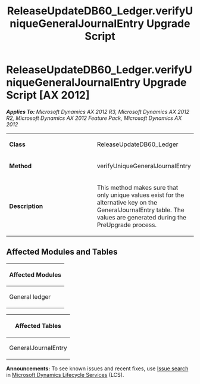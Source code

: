 ﻿---
title: ReleaseUpdateDB60_Ledger.verifyUniqueGeneralJournalEntry Upgrade Script
TOCTitle: ReleaseUpdateDB60_Ledger.verifyUniqueGeneralJournalEntry Upgrade Script
ms:assetid: 52b0db3c-de3f-8f81-7eef-5fa90e615979
ms:mtpsurl: https://msdn.microsoft.com/en-us/library/JJ685582(v=AX.60)
ms:contentKeyID: 49708277
ms.date: 05/18/2015
mtps_version: v=AX.60
---

# ReleaseUpdateDB60\_Ledger.verifyUniqueGeneralJournalEntry Upgrade Script [AX 2012]


_**Applies To:** Microsoft Dynamics AX 2012 R3, Microsoft Dynamics AX 2012 R2, Microsoft Dynamics AX 2012 Feature Pack, Microsoft Dynamics AX 2012_

<table>
<colgroup>
<col style="width: 50%" />
<col style="width: 50%" />
</colgroup>
<tbody>
<tr class="odd">
<td><p><strong>Class</strong></p></td>
<td><p>ReleaseUpdateDB60_Ledger</p></td>
</tr>
<tr class="even">
<td><p><strong>Method</strong></p></td>
<td><p>verifyUniqueGeneralJournalEntry</p></td>
</tr>
<tr class="odd">
<td><p><strong>Description</strong></p></td>
<td><p>This method makes sure that only unique values exist for the alternative key on the GeneralJournalEntry table. The values are generated during the PreUpgrade process.</p></td>
</tr>
</tbody>
</table>


## Affected Modules and Tables

<table>
<colgroup>
<col style="width: 100%" />
</colgroup>
<thead>
<tr class="header">
<th><p>Affected Modules</p></th>
</tr>
</thead>
<tbody>
<tr class="odd">
<td><p>General ledger</p></td>
</tr>
</tbody>
</table>


<table>
<colgroup>
<col style="width: 100%" />
</colgroup>
<thead>
<tr class="header">
<th><p>Affected Tables</p></th>
</tr>
</thead>
<tbody>
<tr class="odd">
<td><p>GeneralJournalEntry</p></td>
</tr>
</tbody>
</table>

  
**Announcements:** To see known issues and recent fixes, use [Issue search](http://go.microsoft.com/fwlink/?linkid=389258) in [Microsoft Dynamics Lifecycle Services](http://go.microsoft.com/fwlink/?linkid=306505) (LCS).

